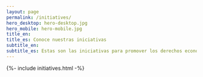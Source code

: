 ```yaml
---
layout: page
permalink: /initiatives/
hero_desktop: hero-desktop.jpg
hero_mobile: hero-mobile.jpg
title_en:
title_es: Conoce nuestras iniciativas
subtitle_en:
subtitle_es: Estas son las iniciativas para promover los derechos económicos y sociales, en alianza con organizaciones de la sociedad civil a nivel local, nacional y global.
---
```


{%- include initiatives.html -%}
